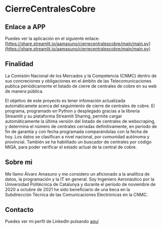 # CierreCentralesCobre

## Enlace a APP
Puedes ver la aplicación en el siguiente enlace:
[https://share.streamlit.io/aamasuno/cierrecentralescobre/main/main.py](https://share.streamlit.io/aamasuno/cierrecentralescobre/main/main.py)

## Finalidad
La Comisión Nacional de los Mercados y la Competencia (CNMC) dentro de sus concreciones y obligaciones en el ámbito de las Telecomunicaciones publica periódicamente el listado de cierre de centrales de cobre en su web de manera pública.

El objetivo de este proyecto es tener infomación actualizada automáticamete acerca del seguimiento de cierre de centrales de cobre. El programa, programado en Python y desplegado gracias a la librería Streamlit y su plataforma Streamlit Sharing, permite cargar automáticamente la última versión del listado de centrales de webscraping, y determina el número de centrales cerradas definitivamente, en período de fin de garantía y con fecha programada comparándolas con la fecha de hoy. Los datos se clasifican a nivel nacional, por comunidad autónoma y provincial. También se ha habilitado un buscador de centrales por código MIGA, para poder verificar el estado actual de la central de cobre.

## Sobre mi
Me llamo Álvaro Amasuno y me considero un aficionado a la analítica de datos, la programación y la IT en general. Soy Ingeniero Aeronáutico por la Universidad Politécnica de Catalunya y durante el período de noviembre de 2020 a octubre de 2021 he sido beneficiario de una beca en la Subdirección Técnica de las Comunicaciones Electrónicas en la CNMC.

## Contacto
Puedes ver mi perfil de LinkedIn pulsando [aquí](https://www.linkedin.com/in/%C3%A1lvaro-amasuno-arrebola-711050215/) 
